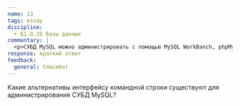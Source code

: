 ```yaml
---
name: 13
tags: essay
discipline:
  - Б1.О.25 Базы данных
commentary: |
  <p>СУБД MySQL можно администрировать с помощью MySQL WorkBanch, phpMyAdmin, WebMin.</p>
response: краткий ответ
feedback:
  general: Cпасибо!
---
```


Какие альтернативы интерфейсу командной строки существуют для администрирования СУБД MySQL?